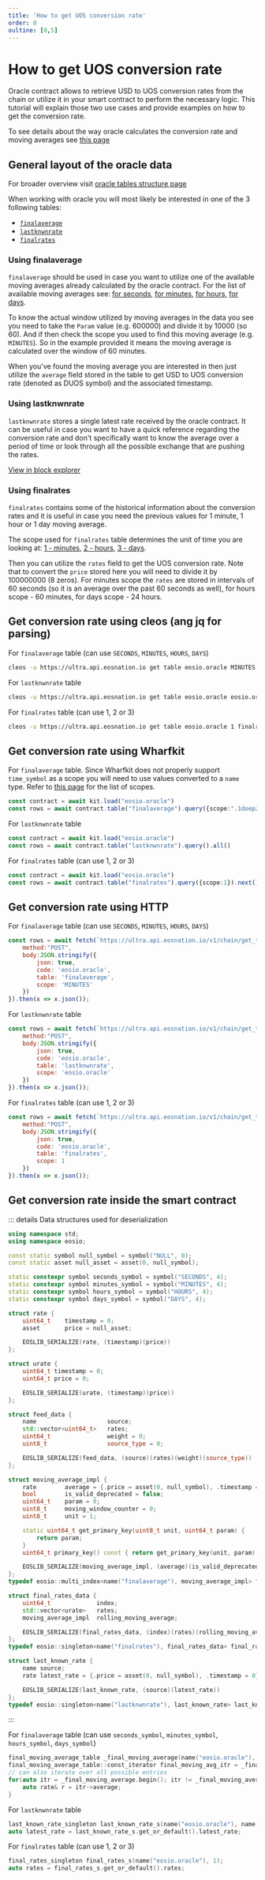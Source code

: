 ```yaml
---
title: 'How to get UOS conversion rate'
order: 0
oultine: [0,5]
---
```


# How to get UOS conversion rate

Oracle contract allows to retrieve USD to UOS conversion rates from the chain or utilize it in your smart contract to perform the necessary logic. This tutorial will explain those two use cases and provide examples on how to get the conversion rate.

To see details about the way oracle calculates the conversion rate and moving averages see [this page](../../blockchain/contracts/oracle-contract/how-does-oracle-contract-calculate-uos-conversion-rate.md)

## General layout of the oracle data

For broader overview visit [oracle tables structure page](../../blockchain/contracts/oracle-contract/oracle-tables.md)

When working with oracle you will most likely be interested in one of the 3 following tables:
- [`finalaverage`](../../blockchain/contracts/oracle-contract/oracle-tables.md#finalaverage)
- [`lastknwnrate`](../../blockchain/contracts/oracle-contract/oracle-tables.md#lastknwnrate)
- [`finalrates`](../../blockchain/contracts/oracle-contract/oracle-tables.md#finalrates)

### Using finalaverage

`finalaverage` should be used in case you want to utilize one of the available moving averages already calculated by the oracle contract. For the list of available moving averages see: [for seconds](https://explorer.mainnet.ultra.io/account/eosio.oracle/tables?scope=SECONDS&tableName=finalaverage), [for minutes](https://explorer.mainnet.ultra.io/account/eosio.oracle/tables?scope=MINUTES&tableName=finalaverage), [for hours](https://explorer.mainnet.ultra.io/account/eosio.oracle/tables?scope=HOURS&tableName=finalaverage), [for days](https://explorer.mainnet.ultra.io/account/eosio.oracle/tables?scope=SECONDS&tableName=finalaverage).

To know the actual window utilized by moving averages in the data you see you need to take the `Param` value (e.g. 600000) and divide it by 10000 (so 60). And if then check the scope you used to find this moving average (e.g. `MINUTES`). So in the example provided it means the moving average is calculated over the window of 60 minutes.

When you've found the moving average you are interested in then just utilize the `average` field stored in the table to get USD to UOS conversion rate (denoted as DUOS symbol) and the associated timestamp.

### Using lastknwnrate

`lastknwnrate` stores a single latest rate received by the oracle contract. It can be useful in case you want to have a quick reference regarding the conversion rate and don't specifically want to know the average over a period of time or look through all the possible exchange that are pushing the rates.

[View in block explorer](https://explorer.mainnet.ultra.io/account/eosio.oracle/tables?scope=eosio.oracle&tableName=lastknwnrate)

### Using finalrates

`finalrates` contains some of the historical information about the conversion rates and it is useful in case you need the previous values for 1 minute, 1 hour or 1 day moving average.

The scope used for `finalrates` table determines the unit of time you are looking at: [1 - minutes](https://explorer.mainnet.ultra.io/account/eosio.oracle/tables?scope=1&tableName=finalrates), [2 - hours](https://explorer.mainnet.ultra.io/account/eosio.oracle/tables?scope=2&tableName=finalrates), [3 - days](https://explorer.mainnet.ultra.io/account/eosio.oracle/tables?scope=1&tableName=finalrates).

Then you can utilize the `rates` field to get the UOS conversion rate. Note that to convert the `price` stored here you will need to divide it by 100000000 (8 zeros). For minutes scope the `rates` are stored in intervals of 60 seconds (so it is an average over the past 60 seconds as well), for hours scope - 60 minutes, for days scope - 24 hours.

## Get conversion rate using cleos (ang jq for parsing)

For `finalaverage` table (can use `SECONDS`, `MINUTES`, `HOURS`, `DAYS`)

```bash
cleos -u https://ultra.api.eosnation.io get table eosio.oracle MINUTES finalaverage | jq '.rows[0].average.price'
```

For `lastknwnrate` table

```bash
cleos -u https://ultra.api.eosnation.io get table eosio.oracle eosio.oracle lastknwnrate | jq '.rows[0].latest_rate.price'
```

For `finalrates` table (can use 1, 2 or 3)

```bash
cleos -u https://ultra.api.eosnation.io get table eosio.oracle 1 finalrates | jq '.rows[0].rates'
```

## Get conversion rate using Wharfkit

For `finalaverage` table. Since Wharfkit does not properly support `time_symbol` as a scope you will need to use values converted to a `name` type. Refer to [this page](../../blockchain/contracts/oracle-contract/oracle-tables.md#finalaverage) for the list of scopes.

```ts
const contract = await kit.load("eosio.oracle")
const rows = await contract.table("finalaverage").query({scope:".1doep2pdt4oh"}).next()
```

For `lastknwnrate` table

```ts
const contract = await kit.load("eosio.oracle")
const rows = await contract.table("lastknwnrate").query().all()
```

For `finalrates` table (can use 1, 2 or 3)

```ts
const contract = await kit.load("eosio.oracle")
const rows = await contract.table("finalrates").query({scope:1}).next()
```

## Get conversion rate using HTTP

For `finalaverage` table (can use `SECONDS`, `MINUTES`, `HOURS`, `DAYS`)

```js
const rows = await fetch(`https://ultra.api.eosnation.io/v1/chain/get_table_rows`, {
    method:"POST",
    body:JSON.stringify({
        json: true,
        code: 'eosio.oracle',
        table: 'finalaverage',
        scope: 'MINUTES'
    })
}).then(x => x.json());
```

For `lastknwnrate` table

```js
const rows = await fetch(`https://ultra.api.eosnation.io/v1/chain/get_table_rows`, {
    method:"POST",
    body:JSON.stringify({
        json: true,
        code: 'eosio.oracle',
        table: 'lastknwnrate',
        scope: 'eosio.oracle'
    })
}).then(x => x.json());
```

For `finalrates` table (can use 1, 2 or 3)

```js
const rows = await fetch(`https://ultra.api.eosnation.io/v1/chain/get_table_rows`, {
    method:"POST",
    body:JSON.stringify({
        json: true,
        code: 'eosio.oracle',
        table: 'finalrates',
        scope: 1
    })
}).then(x => x.json());
```

## Get conversion rate inside the smart contract

::: details Data structures used for deserialization
```cpp
using namespace std;
using namespace eosio;

const static symbol null_symbol = symbol("NULL", 0);
const static asset null_asset = asset(0, null_symbol);

static constexpr symbol seconds_symbol = symbol("SECONDS", 4);
static constexpr symbol minutes_symbol = symbol("MINUTES", 4);
static constexpr symbol hours_symbol = symbol("HOURS", 4);
static constexpr symbol days_symbol = symbol("DAYS", 4);

struct rate {
    uint64_t    timestamp = 0;
    asset       price = null_asset;

    EOSLIB_SERIALIZE(rate, (timestamp)(price))
};

struct urate {
    uint64_t timestamp = 0;
    uint64_t price = 0;

    EOSLIB_SERIALIZE(urate, (timestamp)(price))
};

struct feed_data {
    name                    source;
    std::vector<uint64_t>   rates;
    uint64_t                weight = 0;
    uint8_t                 source_type = 0;

    EOSLIB_SERIALIZE(feed_data, (source)(rates)(weight)(source_type))
};

struct moving_average_impl {
    rate        average = {.price = asset(0, null_symbol), .timestamp = 0};
    bool        is_valid_deprecated = false;
    uint64_t    param = 0;
    uint8_t     moving_window_counter = 0;
    uint8_t     unit = 1;

    static uint64_t get_primary_key(uint8_t unit, uint64_t param) {
        return param;
    }
    uint64_t primary_key() const { return get_primary_key(unit, param); }

    EOSLIB_SERIALIZE(moving_average_impl, (average)(is_valid_deprecated)(param)(moving_window_counter)(unit))
};
typedef eosio::multi_index<name("finalaverage"), moving_average_impl> final_moving_average_table;

struct final_rates_data {
    uint64_t             index;
    std::vector<urate>   rates;
    moving_average_impl  rolling_moving_average;

    EOSLIB_SERIALIZE(final_rates_data, (index)(rates)(rolling_moving_average))
};
typedef eosio::singleton<name("finalrates"), final_rates_data> final_rates_singleton;

struct last_known_rate {
    name source;
    rate latest_rate = {.price = asset(0, null_symbol), .timestamp = 0};

    EOSLIB_SERIALIZE(last_known_rate, (source)(latest_rate))
};
typedef eosio::singleton<name("lastknwnrate"), last_known_rate> last_known_rate_singleton;
```
:::

For `finalaverage` table (can use `seconds_symbol`, `minutes_symbol`, `hours_symbol`, `days_symbol`)

```cpp
final_moving_average_table _final_moving_average(name("eosio.oracle"), seconds_symbol.code().raw());
final_moving_average_table::const_iterator final_moving_avg_itr = _final_moving_average.find(moving_average_impl::get_primary_key(5 * 10000)); // 5.0000 SECONDS
// can also iterate over all possible entries
for(auto itr = _final_moving_average.begin(); itr != _final_moving_average.end(); ++itr) {
    auto rate& r = itr->average;
}
```

For `lastknwnrate` table

```cpp
last_known_rate_singleton last_known_rate_s(name("eosio.oracle"), name("eosio.oracle").value);
auto latest_rate = last_known_rate_s.get_or_default().latest_rate;
```

For `finalrates` table (can use 1, 2 or 3)

```cpp
final_rates_singleton final_rates_s(name("eosio.oracle"), 1);
auto rates = final_rates_s.get_or_default().rates;
```